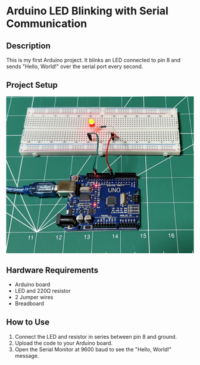 # Arduino LED Blinking with Serial Communication

## Description
This is my first Arduino project. It blinks an LED connected to pin 8 and sends "Hello, World!" over the serial port every second.

## Project Setup
![Project Setup](setup.jpg)

## Hardware Requirements
- Arduino board
- LED and 220Ω resistor
- 2 Jumper wires
- Breadboard

## How to Use
1. Connect the LED and resistor in series between pin 8 and ground.
2. Upload the code to your Arduino board.
3. Open the Serial Monitor at 9600 baud to see the "Hello, World!" message.
